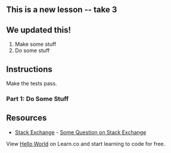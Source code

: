 
## This is a new lesson -- take 3
## We updated this!

1. Make some stuff
2. Do some stuff

## Instructions

Make the tests pass. 

### Part 1: Do Some Stuff

## Resources

* [Stack Exchange](http://www.stackexchange.com) - [Some Question on Stack Exchange](http://www.stackexchange.com/questions/123)

<p class='util--hide'>View <a href='https://learn.co/lessons/hello-world'>Hello World</a> on Learn.co and start learning to code for free.</p>
